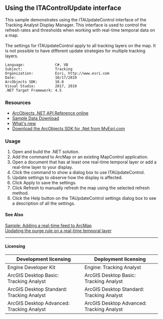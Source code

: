 ## Using the ITAControlUpdate interface

  <div xmlns="http://www.w3.org/1999/xhtml" xmlns:my="http://schemas.microsoft.com/office/infopath/2003/myXSD/2006-02-10T23:25:53">This sample demonstrates using the ITAUpdateControl interface of the Tracking Analyst Display Manager. This interface is used to control the refresh rates and thresholds when working with real-time temporal data on a map.</div>
  <div xmlns="http://www.w3.org/1999/xhtml" xmlns:my="http://schemas.microsoft.com/office/infopath/2003/myXSD/2006-02-10T23:25:53"> </div>
  <div xmlns="http://www.w3.org/1999/xhtml" xmlns:my="http://schemas.microsoft.com/office/infopath/2003/myXSD/2006-02-10T23:25:53">The settings for ITAUpdateControl apply to all tracking layers on the map. It is not possible to have different update strategies for multiple tracking layers. </div>  


<!-- TODO: Fill this section below with metadata about this sample-->
```
Language:              C#, VB
Subject:               Tracking
Organization:          Esri, http://www.esri.com
Date:                  10/17/2019
ArcObjects SDK:        10.8
Visual Studio:         2017, 2019
.NET Target Framework: 4.5
```

### Resources

* [ArcObjects .NET API Reference online](http://desktop.arcgis.com/en/arcobjects/latest/net/webframe.htm)  
* [Sample Data Download](../../releases)  
* [What's new](http://desktop.arcgis.com/en/arcobjects/latest/net/webframe.htm#91cabc68-2271-400a-8ff9-c7fb25108546.htm)  
* [Download the ArcObjects SDK for .Net from MyEsri.com](https://my.esri.com/)  

### Usage
1. Open and build the .NET solution.  
1. Add the command to ArcMap or an existing MapControl application.  
1. Open a document that has at least one real-time temporal layer or add a real-time layer to your display.  
1. Click the command to show a dialog box to use ITAUpdateControl.  
1. Update settings to observe how the display is affected.  
1. Click Apply to save the settings.  
1. Click Refresh to manually refresh the map using the selected refresh method.  
1. Click the Help button on the TAUpdateControl settings dialog box to see a description of all the settings.  







#### See Also  
[Sample: Adding a real-time feed to ArcMap](../../../Net/Tracking/Samples/TAAddRealTimeTemporalLayer)  
[Updating the purge rule on a real-time temporal layer](http://desktop.arcgis.com/search/?q=Updating%20the%20purge%20rule%20on%20a%20real-time%20temporal%20layer&p=0&language=en&product=arcobjects-sdk-dotnet&version=&n=15&collection=help)  


---------------------------------

#### Licensing  
| Development licensing | Deployment licensing | 
| ------------- | ------------- | 
| Engine Developer Kit | Engine: Tracking Analyst |  
| ArcGIS Desktop Basic: Tracking Analyst | ArcGIS Desktop Basic: Tracking Analyst |  
| ArcGIS Desktop Standard: Tracking Analyst | ArcGIS Desktop Standard: Tracking Analyst |  
| ArcGIS Desktop Advanced: Tracking Analyst | ArcGIS Desktop Advanced: Tracking Analyst |  


